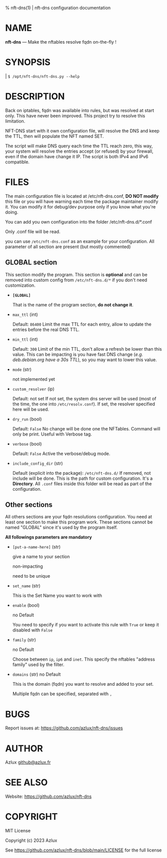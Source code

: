 % nft-dns(1) | nft-dns configuration documentation

# NAME
**nft-dns** — Make the nftables resolve fqdn on-the-fly !
 
# SYNOPSIS
|    `$ /opt/nft-dns/nft-dns.py --help`

# DESCRIPTION
Back on iptables, fqdn was available into rules, but was resolved at start only. This have never been improved.
This project try to resolve this limitation.

NFT-DNS start with it own configuration file, will resolve the DNS and keep the TTL, then will populate the NFT named SET.

The script will make DNS query each time the TTL reach zero, this way, your system will resolve the entries accept (or refused) by your firewall, even if the domain have change it IP.
The script is both IPv4 and IPv6 compatible.

# FILES
The main configuration file is located at /etc/nft-dns.conf, **DO NOT modify** this file or you will have warning each time the package maintainer modify it.
You can modify it for debug/dev purpose only if you know what you're doing.

You can add you own configuration into the folder /etc/nft-dns.d/*.conf

Only .conf file will be read.

you can use `/etc/nft-dns.conf` as an example for your configuration. All parameter of all section are present (but mostly commented)

## GLOBAL section
This section modify the program. This section is **optional** and can be removed into custom config from `/etc/nft-dns.d/*` if you don't need customization.

- **`[GLOBAL]`**

  That is the name of the program section, **do not change it**.

- `max_ttl` (int)
  
  Default: `86400`
  Limit the max TTL for each entry, allow to update the entries before the real DNS TTL.

- `min_ttl` (int)

  Default: `300`
  Limit of the min TTL, don't allow a refresh be lower than this value.
  This can be impacting is you have fast DNS change (*e.g. deb.debian.org have a 30s TTL*), so you may want to lower this value.

- `mode` (str)

  not implemented yet

- `custom_resolver` (ip)

  Default: not set
  If not set, the system dns server will be used (most of the time, the one into `/etc/resolv.conf`).
  If set, the resolver specified here will be used.

- `dry_run` (bool)

  Default: `False`
  No change will be done one the NFTables. Command will only be print. Useful with Verbose tag.

- `verbose` (bool)

  Default: `False`
  Active the verbose/debug mode.

- `include_config_dir` (str)

  Default (explicit into the package): `/etc/nft-dns.d/`
  If removed, not include will be done.
  This is the path for custom configuration. It's a **Directory**. All `.conf` files inside this folder will be read as part of the configuration.

## Other sections
All others sections are your fqdn resolutions configuration.
You need at least one section to make this program work. These sections cannot be named "GLOBAL" since it's used by the program itself.

**All followings parameters are mandatory**

- `[put-a-name-here]` (str)
 
  give a name to your section
 
  non-impacting

  need to be unique

- `set_name` (str)

  This is the Set Name you want to work with
- `enable` (bool)

  no Default
  
  You need to specify if you want to activate this rule with `True` or keep it disabled with `False`

- `family` (str)
  
  no Default

  Choose between `ip`, `ip6` and `inet`. This specify the nftables "address family" used by the filter.

- `domains` (str)
  no Default
  
  This is the domain (fqdn) you want to resolve and added to your set.
  
  Multiple fqdn can be specified, separated with `,`

# BUGS
Report issues at: <https://github.com/azlux/nft-dns/issues>

# AUTHOR
Azlux <github@azlux.fr>

# SEE ALSO
Website: <https://github.com/azlux/nft-dns>

# COPYRIGHT
MIT License

Copyright (c) 2023 Azlux

See https://github.com/azlux/nft-dns/blob/main/LICENSE for the full license